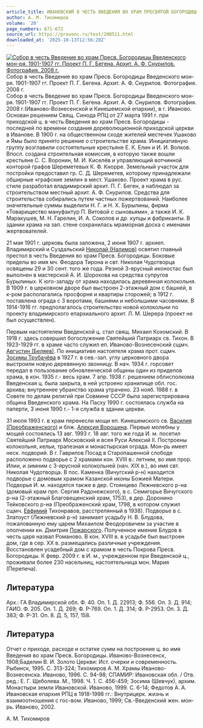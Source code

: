 ```yaml
---
article_title: ИВАНОВСКИЙ В ЧЕСТЬ ВВЕДЕНИЯ ВО ХРАМ ПРЕСВЯТОЙ БОГОРОДИЦЫ ЖЕНСКИЙ МОНАСТЫРЬ
author: А. М. Тихомиров
volume: '20'
page_numbers: 671-672
source_url: https://pravenc.ru/text/200511.html
downloaded_at: '2025-10-13T12:56:28Z'
---
```


[![Собор в честь Введение во храм Пресв. Богородицы Введенского мон-ря. 1901-1907 гг. Проект П. Г. Бегена. Архит. А. Ф. Снурилов. Фотография. 2008 г.](https://pravenc.ru/data/151/504/1234/i200.jpg "Кликните для увеличения картинки")](https://pravenc.ru/data/151/504/1234/i400.jpg)Собор в честь Введение во храм Пресв. Богородицы Введенского мон-ря. 1901-1907 гг. Проект П. Г. Бегена. Архит. А. Ф. Снурилов. Фотография. 2008 г.  
Собор в честь Введение во храм Пресв. Богородицы Введенского мон-ря. 1901-1907 гг. Проект П. Г. Бегена. Архит. А. Ф. Снурилов. Фотография. 2008 г.(Иваново-Вознесенской и Кинешемской епархии), в г. Иваново. Основан решением Свящ. Синода РПЦ от 27 марта 1991 г. при приходской ц. в честь Введения во храм Пресв. Богородицы - последней по времени создания дореволюционной приходской церкви в Иванове. В 1900 г. на общественном сходе жителей местечек Ушаково и Ямы было принято решение о строительстве храма. Инициативную группу возглавили состоятельные крестьяне Е. К. Елин и И. И. Волков. Впосл. создана строительная комиссия, в которую также вошли крестьяне С. С. Воронин, М. И. Киселёв и управляющий вотчинной конторой графов Шереметевых К. Ф. Кнорре. Земельный участок для постройки предоставил гр. С. Д. Шереметев, которому принадлежали обширные «графские земли» в мест. Ушаково. Проект храма в рус. стиле разработал владимирский архит. П. Г. Беген, а наблюдал за строительством местный архит. А. Ф. Снурилов. Средства для строительства собирались путем частных пожертвований. Наиболее значительные суммы выделили Н. Г. и Н. Х. Бурылины, фирма «Товарищество мануфактур П. Витовой с сыновьями», а также И. К. Маракушев, М. Н. Гарелин, И. А. Соколов и др. купцы и фабриканты. В здании храма на зап. стене сохранилась мраморная доска с именами жертвователей.

21 мая 1901 г. церковь была заложена, 2 июня 1907 г. архиеп. Владимирский и Суздальский [Николай (Налимов)](<https://pravenc.ru/text/Николай (Налимов).html>) освятил главный престол в честь Введения во храм Пресв. Богородицы. Боковые приделы во имя мч. Феодора Тирона и свт. Николая Чудотворца освящены 29 и 30 сент. того же года. Резной 3-ярусный иконостас был выполнен в мастерской А. И. Шорохова на средства супругов Бурылиных. К юго-западу от храма находилась деревянная колокольня. В 1909 г. в церковном дворе был выстроен 2-этажный дом с башней, в к-ром располагались просфорня и квартиры сторожей; в 1912 г. поставлена ограда с 3 воротами, башнями и небольшими часовнями. В 1914-1916 гг. предполагалось строительство новой колокольни по проекту владимирского епархиального архит. Л. М. Шерера (проект не был осуществлен).

Первым настоятелем Введенской ц. стал свящ. Михаил Кохомский. В 1918 г. здесь совершил богослужение Святейший Патриарх св. Тихон. В 1923-1929 гг. в храме часто служил еп. Иваново-Вознесенский сщмч. [Августин (Беляев)](<https://pravenc.ru/text/Августин (Беляев).html>). По инициативе настоятеля храма прот. сщмч. [Зосимы Трубачёва](<https://pravenc.ru/text/Зосимы Трубачёва.html>) в 1927 г. в сев.-зап. углу церковного двора выстроили новую деревянную звонницу. В нач. 1934 г. горсовет передал в пользование обновленческой общины один из приделов храма, в кон. 1935 г.- весь храм. 7 апр. 1938 г. решением облисполкома Введенская ц. была закрыта, в ней устроено хранилище обл. гос. архива; внутреннее убранство храма утрачено. 23 нояб. 1988 г. в Совете по делам религий при Совмине СССР была зарегистрирована община Введенского храма. На Пасху 1990 г. состоялась служба на паперти, 3 июня 1990 г.- 1-я служба в здании церкви.

31 июля 1993 г. в храм перенесли мощи еп. Кинешемского св. [Василия (Преображенского)](<https://pravenc.ru/text/Василия (Преображенского).html>) и блж. [Алексия Ворошина](<https://pravenc.ru/text/Алексия Ворошина.html>). Первые молебны у мощей состоялись 13 авг. 1993 г. 18 авг. того же года И. м. посетил Святейший Патриарх Московский и всея Руси Алексий II. Построены колокольня, кельи, трапезная и монастырская ограда. Мон-рь имеет неск. подворий. В г. Гаврилов Посад в Старопашенной слободе расположено подворье с 2 храмами кон. XVIII в.: летним, во имя прор. Илии, и зимним с 3-ярусной колокольней (нач. XIX в.), во имя свт. Николая Чудотворца. В пос. Каменка (Вичугский р-н) находится подворье с домовым храмом Казанской иконы Божией Матери. Подворья И. м. находятся также в дер. Стоянцево Лежневского р-на (домовый храм прп. Сергия Радонежского), в с. Семигорье Вичугского р-на (2-этажный Благовещенский храм, 1753), в дер. Доронино Тейковского р-на (Преображенский храм, 1798, в котором служил сщмч. [Евфимий](https://pravenc.ru/text/Евфимий.html) Тихонравов, расстрелянный в 1938). Подворье в с. Златоуст (Лежневский р-н) занимает усадьбу Н. В. Блудова, пожалованную ему царем Михаилом Феодоровичем за участие в ополчении кн. Дмитрия [Пожарского](https://pravenc.ru/text/Пожарский.html). Полученное имение Блудов в честь царя назвал Романово. В кон. XVIII в. в усадьбе был выстроен дом, где в сер. XX в. размещались различные учреждения. Восстановлен усадебный дом с храмом в честь Покрова Пресв. Богородицы. К февр. 2009 г. в И. м., учрежденном при Введенской ц., проживали более 230 насельниц, настоятельница мон. Мария (Перепеча).

## Литература

Арх.: ГА Владимирской обл. Ф. 40. Оп. 1. Д. 22913; Ф. 556. Оп. 3. Д. 914; ГАИО. Ф. 205. Оп. 1. Д. 269; Ф. Р-769. Оп. 1. Д. 314; Ф. Р-2953. Оп. 3. Д. 383; Ф. Р-31. Оп. 8. Д. 5, 157, 158.

## Литература

Отчет о приходе, расходе и остатке сумм на построение ц. во имя Введения во храм Пресв. Богородицы. Иваново-Вознесенск, 1908;Баделин В. И. Золото Церкви: Ист. очерки и современность. Рыбинск, 1995. С. 313-324; Тихомиров А. М. Храмы Иваново-Вознесенска. Иваново, 1996. С. 94-98; СПАМИР: Ивановская обл. / Отв. ред.: Е. Г. Щеболева. М., 1998. Ч. 1. С. 456-459; Зосима (Шевчук), архим. Монастыри земли Ивановской. Иваново, 1999. С. 6-14; Федотов А. А. Ивановская епархия РПЦ в 1918-1998 гг.: Внутрицерк. жизнь и взаимоотношения с гос-вом. Иваново, 1999; Св.-Введенский жен. мон-рь. Иваново, 2002.

А. М. Тихомиров
